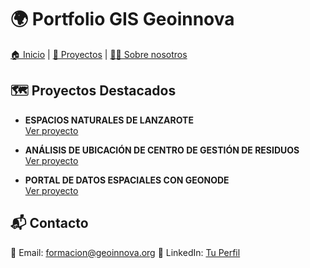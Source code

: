 # 🌍 Portfolio GIS Geoinnova

<nav>
  <a href="./">🏠 Inicio</a> |
  <a href="./proyectos">📂 Proyectos</a> |
  <a href="./about">🧑‍💻 Sobre nosotros</a>
</nav>
 
## 🗺️ Proyectos Destacados
- **ESPACIOS NATURALES DE LANZAROTE**  
  [Ver proyecto](proyectos/proyecto1.md)

- **ANÁLISIS DE UBICACIÓN DE CENTRO DE GESTIÓN DE RESIDUOS**  
  [Ver proyecto](proyectos/proyecto2.md)

- **PORTAL DE DATOS ESPACIALES CON GEONODE**  
  [Ver proyecto](proyectos/proyecto3.md)

## 📬 Contacto
📧 Email: formacion@geoinnova.org
🔗 LinkedIn: [Tu Perfil](https://www.linkedin.com/school/geoinnova-formacion/)
